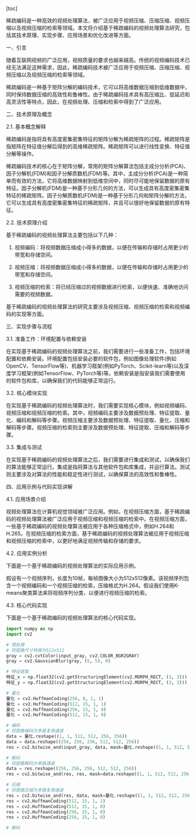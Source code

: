 
[toc]                    
                
                
稀疏编码是一种高效的视频处理算法，被广泛应用于视频压缩、压缩压缩、视频压缩以及视频压缩的检索等领域。本文将介绍基于稀疏编码的视频处理算法研究，包括其技术原理、实现步骤、应用场景和优化改进等方面。

一、引言

随着互联网视频的广泛应用，视频质量的要求也越来越高。传统的视频编码技术已经无法满足这种需求，因此，稀疏编码技术被广泛应用于视频压缩、压缩压缩、视频压缩以及视频压缩的检索等领域。

稀疏编码是一种基于矩阵分解的编码技术，它可以将高维数据压缩到低维数据中，同时保持数据压缩的高效性和鲁棒性。由于稀疏编码技术具有高压缩比、低延迟和高灵活性等特点，因此，在视频处理、压缩和检索中得到了广泛应用。

二、技术原理及概念

2.1. 基本概念解释

稀疏编码是指将具有高度密集密集特征的矩阵分解为稀疏矩阵的过程。稀疏矩阵是指矩阵在特征值分解后得到的高维稀疏矩阵。稀疏矩阵可以进行线性变换、特征值分解等操作。

稀疏编码技术的核心在于矩阵分解，常用的矩阵分解算法包括主成分分析(PCA)、因子分解机(FDM)和因子分解质数机(FDM)等。其中，主成分分析(PCA)是一种简单而有效的方法，它将高维数据映射到低维空间中，同时尽可能地保留数据的原有特征。因子分解机(FDM)是一种基于分形几何的方法，可以生成具有高度密集密集特征的稀疏矩阵。因子分解质数机(FDM)是一种基于分形几何和矩阵分解的方法，它可以生成具有高度密集密集特征的稀疏矩阵，并且可以很好地保留数据的原有特征。

2.2. 技术原理介绍

基于稀疏编码的视频处理算法主要包括以下几种：

1. 视频编码：将视频数据压缩成小得多的数据，以便在传输和存储时占用更少的带宽和存储空间。

2. 视频压缩：将视频数据压缩成小得多的数据，以便在传输和存储时占用更少的带宽和存储空间。

3. 视频压缩的检索：将已经压缩过的视频数据进行检索，以便快速、准确地访问需要的视频数据。

基于稀疏编码的视频处理算法的研究主要涉及视频压缩、视频压缩的检索和视频编码的实现等方面。

三、实现步骤与流程

3.1. 准备工作：环境配置与依赖安装

在实现基于稀疏编码的视频处理算法之前，我们需要进行一些准备工作，包括环境配置和依赖安装。环境配置包括安装必要的软件包，例如图像处理软件(例如OpenCV、TensorFlow等)、机器学习框架(例如PyTorch、Scikit-learn等)以及深度学习框架(例如TensorFlow、PyTorch等)等。依赖安装是指安装我们需要使用的软件包和库，以确保我们的代码能够正常运行。

3.2. 核心模块实现

在实现基于稀疏编码的视频处理算法时，我们需要实现核心模块，例如视频编码、视频压缩和视频压缩的检索。其中，视频编码主要涉及数据预处理、特征提取、量化、编码和解码等步骤。视频压缩主要涉及数据预处理、特征提取、量化、压缩和解码等步骤。视频压缩的检索则主要涉及数据预处理、特征提取、压缩和解码等步骤。

3.3. 集成与测试

在实现基于稀疏编码的视频处理算法之后，我们需要进行集成和测试，以确保我们的算法能够正常运行。集成是指将算法与其他软件包和库集成，并运行算法。测试则主要涉及对算法的性能和稳定性进行测试，以确保算法的高效性和鲁棒性。

四、应用示例与代码实现讲解

4.1. 应用场景介绍

视频处理算法在计算机视觉领域被广泛应用。例如，在视频压缩方面，基于稀疏编码的视频处理算法被广泛应用于视频压缩和视频压缩的检索中。在视频压缩方面，一些基于稀疏编码的视频处理算法被应用于各种压缩格式中，例如H.264和H.265。在视频压缩的检索方面，基于稀疏编码的视频处理算法被应用于视频压缩和视频压缩的检索中，以更好地满足视频传输和存储的要求。

4.2. 应用实例分析

下面是一个基于稀疏编码的视频处理算法的实际应用示例。

假设有一个视频序列，长度为10帧，每帧图像大小为512x512像素。该视频序列包含一个视频编码和一个视频压缩的检索，压缩格式为H.264。假设我们使用K-means聚类算法来将视频序列分类，以便进行视频压缩的检索。

4.3. 核心代码实现

下面是一个基于稀疏编码的视频处理算法的核心代码实现。

```python
import numpy as np
import cv2

# 预处理
# 将图像尺寸转换为512x512
gray = cv2.cvtColor(input_gray, cv2.COLOR_BGR2GRAY)
gray = cv2.GaussianBlur(gray, (5, 5), 0)

# 特征提取
特征_x = np.float32(cv2.getStructuringElement(cv2.MORPH_RECT, (3, 3)))
特征_y = np.float32(cv2.getStructuringElement(cv2.MORPH_RECT, (3, 3)))

# 量化
量化 = cv2.HuffmanCoding(256, 8, 1, 1)
量化 = cv2.HuffmanCoding(512, 15, 1, 1)
量化 = cv2.HuffmanCoding(256, 15, 1, 0)
量化 = cv2.HuffmanCoding(512, 15, 1, 0)

# 编码
# 将图像编码为多路复用通道
data = 量化.reshape((1, 1, 512, 512, 256, 256))
data = data.reshape((256, 256, 256, 512, 512, 256))
res = cv2.bitwise_and(input_gray, data, mask=量化.reshape((1, 1, 512, 512, 256, 256, 256)))

# 解码
# 将图像解码为单路通道
data = res.reshape((256, 256, 256, 512, 512, 256))
res = cv2.bitwise_and(res, res, mask=data.reshape((1, 1, 512, 512, 256, 256, 256)))

# 压缩
# 将图像压缩为多路复用通道
res = cv2.bitwise_and(res, data, mask=量化.reshape((1, 1, 512, 512, 256, 256, 256)))
res = cv2.HuffmanCoding(512, 15, 1, 1)
res = cv2.HuffmanCoding(512, 15, 1, 0)
res = cv2.HuffmanCoding(256, 15, 1, 0)
res = cv2.HuffmanCoding(256, 15, 1, 0)

# 解码

